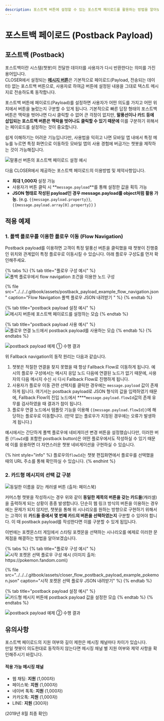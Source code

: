 ```yaml
---
description: 포스트백 버튼에 설정할 수 있는 포스트백 페이로드를 활용하는 방법을 알아보세요.
---
```


# 포스트백 페이로드 \(Postback Payload\)

## 포스트백 \(Postback\)

포스트백이란 시스템\(챗봇\)이 전달한 데이터를 사용자가 다시 반환한다는 의미를 가진 용어입니다.   
CLOSER에서 설정되는 [**메시지 버튼**](../node/response.md#undefined-2)은 기본적으로 페이로드\(Payload, 전송되는 데이터\) 없는 포스트백 버튼으로, 사용자로 하여금 버튼에 설정된 내용을 그대로 텍스트 메시지로 전송하도록 동작합니다.

포스트백 버튼에 페이로드\(Payload\)를 설정하면 사용자가 어떤 의도를 가지고 어떤 위치에서 버튼을 눌렀는지 구분할 수 있게 됩니다. 기본적으로 빠른 답장 형태의 포스트백 버튼은 맥락을 벗어나면 다시 클릭할 수 없어 큰 걱정이 없지만, **말풍선이나 카드 등에 삽입되는 포스트백 버튼은 맥락을 벗어나도 클릭할 수 있기 때문에** 이를 구분하기 위해서는 페이로드를 설정하는 것이 중요합니다. 

쉽게 이해하기는 어려운 기능입니다만, 사용법을 익히고 나면 모바일 앱 내에서 특정 메뉴를 누르면 특정 화면으로 이동하듯 모바일 앱의 사용 경험에 버금가는 챗봇을 제작하는 것이 가능해집니다.

![&#xB9D0;&#xD48D;&#xC120; &#xBC84;&#xD2BC;&#xC758; &#xD3EC;&#xC2A4;&#xD2B8;&#xBC31; &#xD398;&#xC774;&#xB85C;&#xB4DC; &#xC124;&#xC815; &#xC608;&#xC2DC;](../../../.gitbook/assets/message-form-text-button-postback-2.png)

다음 CLOSER에서 제공하는 포스트백 페이로드의 이용방법 및 제약사항입니다.

* **최대 1,000자** 설정 가능
* 사용자가 버튼 클릭 시 **`message.payload`**를 통해 설정한 값을 획득 가능
* **JSON 형태로 작성된 payload인 경우 message.payload를 object처럼 활용 가능.** \(e.g. `{{message.payload.property}}`, `{{message.payload.array[0].property}}` \)

## 적용 예제

### 1. 폴백 플로우를 이용한 플로우 이동 \(Flow Navigation\)

Postback payload를 이용하면 고객이 특정 말풍선 버튼을 클릭했을 때 챗봇이 진행중인 위치와 관계없이 특정 플로우로 이동시킬 수 있습니다. 아래 플로우 구성도를 먼저 확인해주세요.

{% tabs %}
{% tab title="플로우 구성 예시" %}
![&#xD3F4;&#xBC31; &#xD50C;&#xB85C;&#xC6B0;&#xC5D0;&#xC11C; flow navigation &#xC870;&#xAC74;&#xC744; &#xC774;&#xC6A9;&#xD55C; &#xB178;&#xB4DC; &#xAD6C;&#xC131;](../../../.gitbook/assets/postback-payload-example1.png)

{% file src="../../../.gitbook/assets/postback\_payload\_example\_flow\_navigation.json" caption="Flow Navigation 폴백 플로우 JSON 내려받기 " %}
{% endtab %}

{% tab title="postback payload 설정 예시" %}
![&#xBA54;&#xC2DC;&#xC9C0; &#xBC84;&#xD2BC;&#xC5D0; &#xD3EC;&#xC2A4;&#xD2B8;&#xBC31; &#xD398;&#xC774;&#xB85C;&#xB4DC;&#xB97C; &#xC124;&#xC815;&#xD558;&#xB294; &#xBAA8;&#xC2B5;](../../../.gitbook/assets/postback-payload-example-fallback.png)
{% endtab %}

{% tab title="postback payload 사용 예시" %}
![&#xD50C;&#xB85C;&#xC6B0; &#xC5F0;&#xACB0; &#xB178;&#xB4DC;&#xC5D0;&#xC11C; postback payload&#xB97C; &#xC0AC;&#xC6A9;&#xD558;&#xB294; &#xBAA8;&#xC2B5;](../../../.gitbook/assets/postback-payload-example3.png)
{% endtab %}
{% endtabs %}

![postback payload &#xC608;&#xC81C; &#x2460; &#xC218;&#xD589; &#xACB0;&#xACFC;](../../../.gitbook/assets/postback-payload-example4.png)

위 Fallback navigation의 동작 원리는 다음과 같습니다.

1. 챗봇은 적절한 연결을 찾지 못했을 때 항상 Fallback Flow로 이동하게 됩니다. 예시의 플로우 구성에서는 메시지 응답 노드 다음에 연결된 노드가 없기 때문에, 사용자의 다음 메시지 수신 시 다시 Fallback Flow로 진행하게 됩니다.
2. 사용자가 플로우 이동 관련 선택지를 클릭한 경우에는 `message.payload` 값이 존재하게 됩니다. 여기서는 postback payload로 JSON 형식의 값을 입력하였기 때문에, Fallback Flow의 진입 노드에서 ****`message.payload.flowId`값의 존재 유무를 검사하였을 때 결과가 참이 됩니다.
3. 플로우 연결 노드에서 템플릿 기능을 이용해 `{{message.payload.flowId}}`에 해당하는 플로우로 이동합니다. \(만약 없는 플로우가 지정된 경우에는 오류가 발생하게 됩니다.\) 

예시에서는 간단하게 폴백 플로우에 네비게이션 변경 버튼을 설정했습니다만, 이러한 버튼 \(`flowId`를 포함한 postback button\)은 어떤 플로우에서도 작성하실 수 있기 때문에 이를 응용하면 더 자연스러운 챗봇 네비게이션을 구현하실 수 있습니다. 

{% hint style="info" %}
플로우의`flowId`는 챗봇 편집화면에서 플로우를 선택했을 때의 URL 주소를 통해 확인하실 수 있습니다.
{% endhint %}

### 2. 카드형 메시지의 선택 값 구분

![&#xB3D9;&#xC77C;&#xD55C; &#xC774;&#xB984;&#xC744; &#xAC16;&#xB294; &#xCE90;&#xB7EC;&#xC140; &#xBC84;&#xD2BC; \(&#xCD9C;&#xCC98;: &#xD398;&#xC774;&#xC2A4;&#xBD81;\) ](../../../.gitbook/assets/image%20%2826%29.png)

커머스형 챗봇을 작성하시는 경우 위와 같이 **동일한 제목의 버튼을 갖는 카드들**\(캐러셀\)을 출력하게 되는 상황이 종종 발생합니다. 단순히 웹 링크 방식의 버튼을 이용하는 경우에는 문제가 되지 않지만, 챗봇을 통해 위 시나리오를 원하는 방향으로 구현하기 위해서는 고객이 위 **카드들 중에서 몇 번째 카드의 버튼을 선택하였는지** 구분할 수 있어야 합니다. 이 때 postback payload를 작성한다면 이를 구분할 수 있게 됩입니다.

이번에는 포켓몬스터 게임에서 스타팅 포켓몬을 선택하는 시나리오를 예제로 이러한 문제점을 해결하는 방법을 알아보겠습니다.

{% tabs %}
{% tab title="플로우 구성 예시" %}
![&#xC2DC;&#xC791; &#xD3EC;&#xCF13;&#xBAAC; &#xC120;&#xD0DD; &#xD50C;&#xB85C;&#xC6B0; &#xAD6C;&#xC131; &#xC608;&#xC2DC; \(&#xC774;&#xBBF8;&#xC9C0; &#xCD9C;&#xCC98;: https://pokemon.fandom.com\)](../../../.gitbook/assets/postback-payload-example6.png)

{% file src="../../../.gitbook/assets/closer\_flow\_postback\_payload\_example\_pokemon.json" caption="시작 포켓몬 선택 플로우 JSON 내려받기" %}
{% endtab %}

{% tab title="postback payload 설정 예시" %}
![&#xCE74;&#xB4DC;&#xD615; &#xBA54;&#xC2DC;&#xC9C0; &#xBC84;&#xD2BC;&#xC5D0; postback payload &#xAC12;&#xC744; &#xC124;&#xC815;&#xD55C; &#xBAA8;&#xC2B5;](../../../.gitbook/assets/postback-payload-example-pokemon.png)
{% endtab %}
{% endtabs %}

![postback payload &#xC608;&#xC81C; &#x2461; &#xC218;&#xD589; &#xACB0;&#xACFC;](../../../.gitbook/assets/postback-payload-example5.gif)

## 유의사항

포스트백 페이로드의 지원 여부와 길이 제한은 메시징 채널마다 차이가 있습니다.  
만일 챗봇이 의도한대로 동작하지 않는다면 메시징 채널 별 지원 여부와 제약 사항을 확인해주시기 바랍니다.

#### 적용 가능 메시징 채널

* 웹 채팅: **지원** \(1,000자\)
* 페이스북: **지원** \(1,000자\)
* 네이버 톡톡: **지원** \(1,000자\)
* 카카오톡: **지원** \(1,000자\)
* LINE: **지원** \(300자\)

\(2019년 8월 최종 확인\)



